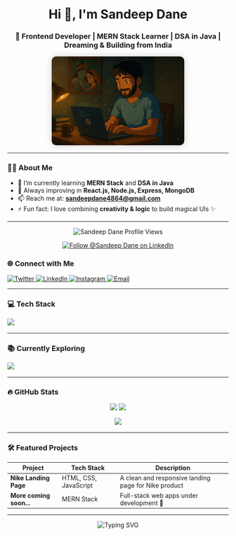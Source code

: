 <!-- Header Section -->
<h1 align="center">Hi 👋, I'm Sandeep Dane</h1>
<h3 align="center">🚀 Frontend Developer | MERN Stack Learner | DSA in Java | Dreaming & Building from India</h3>

<p align="center">
  <img src="img.png" alt="Sandeep Coding" width="60%" style="border-radius:10px; box-shadow:0 0 15px rgba(0,0,0,0.2);" />
</p>

---

### 🧑‍💻 About Me

- 🌱 I’m currently learning **MERN Stack** and **DSA in Java**
- 🧠 Always improving in **React.js, Node.js, Express, MongoDB**
- 📫 Reach me at: **sandeepdane4864@gmail.com**
- ⚡ Fun fact: I love combining **creativity & logic** to build magical UIs ✨

---

<p align="center">
  <img src="https://komarev.com/ghpvc/?username=sandeepdane4864&color=blue&style=flat&label=Profile+views" alt="Sandeep Dane Profile Views" />
</p>

<p align="center">
  <a href="https://www.linkedin.com/in/sandeep-dane" target="_blank">
    <img src="https://img.shields.io/badge/FOLLOW%20%40Sandeep%20Dane-0077B5?style=for-the-badge&logo=linkedin&logoColor=white" alt="Follow @Sandeep Dane on LinkedIn" />
  </a>
</p>

### 🌐 Connect with Me

<p align="left">
  <a href="https://twitter.com/sandeepdane" target="_blank">
    <img src="https://img.shields.io/badge/Twitter-1DA1F2?style=flat&logo=twitter&logoColor=white" alt="Twitter"/>
  </a>
  <a href="https://linkedin.com/in/sandeep-dane" target="_blank">
    <img src="https://img.shields.io/badge/LinkedIn-0077B5?style=flat&logo=linkedin&logoColor=white" alt="LinkedIn"/>
  </a>
  <a href="https://instagram.com/sandeep_dane_4864" target="_blank">
    <img src="https://img.shields.io/badge/Instagram-E4405F?style=flat&logo=instagram&logoColor=white" alt="Instagram"/>
  </a>
  <a href="mailto:sandeepdane4864@gmail.com">
    <img src="https://img.shields.io/badge/Gmail-D14836?style=flat&logo=gmail&logoColor=white" alt="Email"/>
  </a>
</p>

---

### 💻 Tech Stack

<p align="left">
  <img src="https://skillicons.dev/icons?i=html,css,js,nodejs,express,mongodb,java,mysql,bootstrap,c,git" />
</p>

---

### 📚 Currently Exploring

<p align="left">
  <img src="https://skillicons.dev/icons?i=mongodb,mysql,express,react,nodejs,tailwind,github" />
</p>

---

### 🔥 GitHub Stats

<p align="center">
  <img src="https://github-readme-stats.vercel.app/api?username=sandeepdane4864&show_icons=true&theme=default" height="150" />
  <img src="https://github-readme-stats.vercel.app/api/top-langs/?username=sandeepdane4864&layout=compact" height="150"/>
</p>
<p align="center">
  <img src="https://github-readme-streak-stats.herokuapp.com/?user=sandeepdane4864" height="150"/>
</p>

---

### 🛠️ Featured Projects

| Project | Tech Stack | Description |
|--------|------------|-------------|
| **Nike Landing Page** | HTML, CSS, JavaScript | A clean and responsive landing page for Nike product |
| **More coming soon...** | MERN Stack | Full-stack web apps under development 🚀 |

---
<p align="center" padding-right=50px;>
  <img src="https://readme-typing-svg.herokuapp.com?font=Fira+Code&duration=2500&pause=1000&color=00C0FF&vCenter=true&multiline=true&width=600&height=80&lines=Let's+build+something+amazing+%F0%9F%9A%80;Keep+Learning.+Keep+Creating." alt="Typing SVG" />
</p>
